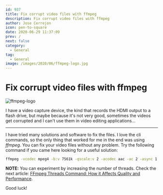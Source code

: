 ```yaml
---
id: 937
title: Fix corrupt video files with ffmpeg
description: Fix corrupt video files with ffmpeg
author: Jose Cerrejon
icon: pen-to-square
date: 2020-06-29 11:37:09
prev: /
next: false
category:
  - General
tag:
  - General
image: /images/2020/06/ffmpeg-logo.jpg
---
```


# Fix corrupt video files with ffmpeg

![ffmpeg-logo](/images/2020/06/ffmpeg-logo.jpg)

I have a video capture device, the kind that records the HDMI output to a flash drive, but maybe because it's not very good, sometimes the videos get corrupted and I can't use them in video editing applications...

- - -
I have tried many solutions and software to fix the files. I love the cli commands, so the only thing that worked for me in the end was using *ffmpeg*. You can fix your video files without any problem. Try the following command if you came here looking for a useful solution:

```bash
ffmpeg -vcodec mpeg4 -b:v 7561k -qscale:v 2 -acodec aac -ac 2 -async 1 -strict experimental ./video_fixed.mp4 -threads 0 -i damaged_file.mp4
```

**NOTE:** You can experiment by increasing the number of threads. Check the next article: [FFmpeg Threads Command: How it Affects Quality and Performance](https://streaminglearningcenter.com/blogs/ffmpeg-command-threads-how-it-affects-quality-and-performance.html).

Good luck!